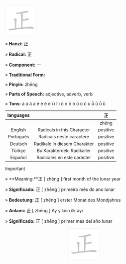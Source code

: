 <a href="https://dictionary.writtenchinese.com/worddetail/zheng/1042/1/1" target="blank"><img align="center" src="https://github.com/DeiseFreire/Chinese_dictionary/blob/main/Hanzi%20%E6%AD%A3%20%5B%20zh%C4%93ng%20%5D/%E6%AD%A3%20%5B%20zh%C4%93ng%20%5D.gif" alt="" height="100" /></a> 

» **Hanzi:** 正 

» **Radical:** 正 

» **Component:** 一 

» **Traditional Form:** 

» **Pinyin:** zhēng

» **Parts of Speech:** adjective, adverb, verb

» **Tons:** ā á ǎ à ē é ě è ī í ǐ ì ō ó ǒ ò ū ú ǔ ù ǖ ǘ ǚ ǜ 	

| languages  |  | 正 |
| :---: | :---: | :---: |
|  |  | zhēng |
| English | Radicals in this Character | positive | 
| Português |Radicais neste caractere | positive |
| Deutsch | Radikale in diesem Charakter | positive |
| Türkçe | Bu Karakterdeki Radikaller | positive |
| Español | Radicales en este carácter | positive |

> [!IMPORTANT]
>
> » **Meaning:**正 [ zhēng ] first month of the lunar year
>
> » **Significado:** 正 [ zhēng ] primeiro mês do ano lunar
>
> » **Bedeutung:** 正 [ zhēng ] erster Monat des Mondjahres
>
> » **Anlamı:** 正 [ zhēng ] Ay yılının ilk ayı
> 
> » **Significado:** 正 [ zhēng ] primer mes del año lunar

<p align="center">
<a href="https://dictionary.writtenchinese.com/worddetail/zheng/1042/1/1" target="blank"><img align="center" src="https://github.com/DeiseFreire/Chinese_dictionary/blob/main/Hanzi%20%E6%AD%A3%20%5B%20zh%C4%93ng%20%5D/%E6%AD%A3%20%5B%20zh%C4%93ng%20%5D.gif" alt="" height="100" /></a> 
</p>
